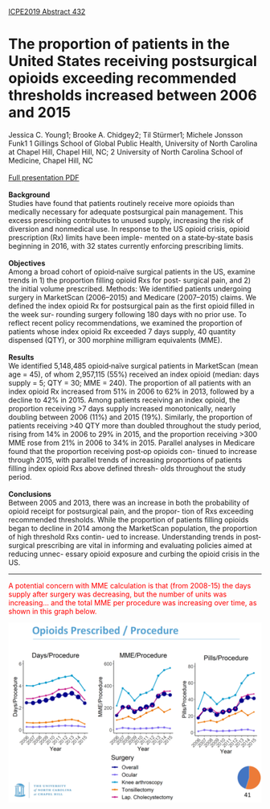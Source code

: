 [ICPE2019 Abstract 432](https://doi.org/10.1002/pds.4864)<br>

# The proportion of patients in the United States receiving postsurgical opioids exceeding recommended thresholds increased between 2006 and 2015
Jessica C. Young1; Brooke A. Chidgey2; Til Stürmer1; Michele Jonsson Funk1
1 Gillings School of Global Public Health, University of North Carolina at Chapel Hill, Chapel Hill, NC; 2 University of North Carolina School of Medicine, Chapel Hill, NC<br>
<br>
[Full presentation PDF](https://github.com/opioiddatalab/MMEequations/blob/master/docs/Young_SurgicalPrescribingTrends_23AUG2019_download.pdf)
<br><br>
**Background**<br>
Studies have found that patients routinely receive more opioids than medically necessary for adequate postsurgical pain management. This excess prescribing contributes to unused supply, increasing the risk of diversion and nonmedical use. In response to the US opioid crisis, opioid prescription (Rx) limits have been imple- mented on a state‐by‐state basis beginning in 2016, with 32 states currently enforcing prescribing limits.
<br><br>
**Objectives**<br>
Among a broad cohort of opioid‐naïve surgical patients in the US, examine trends in 1) the proportion filling opioid Rxs for post- surgical pain, and 2) the initial volume prescribed.
Methods: We identified patients undergoing surgery in MarketScan (2006–2015) and Medicare (2007–2015) claims. We defined the index opioid Rx for postsurgical pain as the first opioid filled in the week sur- rounding surgery following 180 days with no prior use. To reflect recent policy recommendations, we examined the proportion of patients whose index opioid Rx exceeded 7 days supply, 40 quantity dispensed (QTY), or 300 morphine milligram equivalents (MME).
<br><br>
**Results**<br>
We identified 5,148,485 opioid‐naïve surgical patients in MarketScan (mean age = 45), of whom 2,957,115 (55%) received an index opioid (median: days supply = 5; QTY = 30; MME = 240). The proportion of all patients with an index opioid Rx increased from 51% in 2006 to 62% in 2013, followed by a decline to 42% in 2015. Among patients receiving an index opioid, the proportion receiving >7 days supply increased monotonically, nearly doubling between 2006 (11%) and 2015 (19%). Similarly, the proportion of patients receiving >40 QTY more than doubled throughout the study period, rising from 14% in 2006 to 29% in 2015, and the proportion receiving >300 MME rose from 21% in 2006 to 34% in 2015. Parallel analyses in Medicare found that the proportion receiving post‐op opioids con- tinued to increase through 2015, with parallel trends of increasing proportions of patients filling index opioid Rxs above defined thresh- olds throughout the study period.
<br><br>
**Conclusions**<br>
Between 2005 and 2013, there was an increase in both the probability of opioid receipt for postsurgical pain, and the propor- tion of Rxs exceeding recommended thresholds. While the proportion of patients filling opioids began to decline in 2014 among the MarketScan population, the proportion of high threshold Rxs contin- ued to increase. Understanding trends in post‐surgical prescribing are vital in informing and evaluating policies aimed at reducing unnec- essary opioid exposure and curbing the opioid crisis in the US.
<br>

---

<font color='red'>A potential concern with MME calculation is that (from 2008-15) the days supply after surgery was decreasing, but the number of units was increasing... and the total MME per procedure was increasing over time, as shown in this graph below.</font> <br>

![slide41](https://github.com/opioiddatalab/MMEequations/blob/master/docs/slide41.png)
